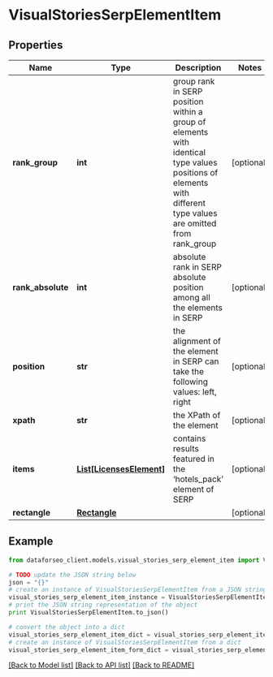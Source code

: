 # VisualStoriesSerpElementItem


## Properties

Name | Type | Description | Notes
------------ | ------------- | ------------- | -------------
**rank_group** | **int** | group rank in SERP position within a group of elements with identical type values positions of elements with different type values are omitted from rank_group | [optional] 
**rank_absolute** | **int** | absolute rank in SERP absolute position among all the elements in SERP | [optional] 
**position** | **str** | the alignment of the element in SERP can take the following values: left, right | [optional] 
**xpath** | **str** | the XPath of the element | [optional] 
**items** | [**List[LicensesElement]**](LicensesElement.md) | contains results featured in the ‘hotels_pack’ element of SERP | [optional] 
**rectangle** | [**Rectangle**](Rectangle.md) |  | [optional] 

## Example

```python
from dataforseo_client.models.visual_stories_serp_element_item import VisualStoriesSerpElementItem

# TODO update the JSON string below
json = "{}"
# create an instance of VisualStoriesSerpElementItem from a JSON string
visual_stories_serp_element_item_instance = VisualStoriesSerpElementItem.from_json(json)
# print the JSON string representation of the object
print VisualStoriesSerpElementItem.to_json()

# convert the object into a dict
visual_stories_serp_element_item_dict = visual_stories_serp_element_item_instance.to_dict()
# create an instance of VisualStoriesSerpElementItem from a dict
visual_stories_serp_element_item_form_dict = visual_stories_serp_element_item.from_dict(visual_stories_serp_element_item_dict)
```
[[Back to Model list]](../README.md#documentation-for-models) [[Back to API list]](../README.md#documentation-for-api-endpoints) [[Back to README]](../README.md)


